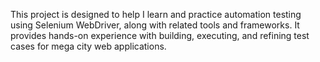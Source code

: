 This project is designed to help I learn and practice automation testing using Selenium WebDriver, along with related tools and frameworks. It provides hands-on experience with building, executing, and refining test cases for mega city web applications.

